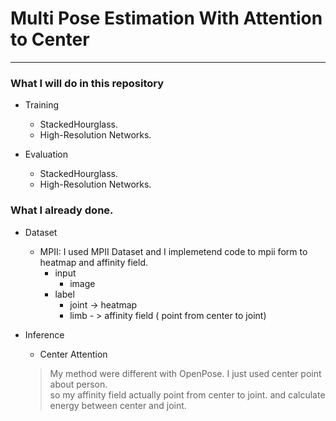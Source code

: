 # Multi Pose Estimation With Attention to Center

----
### What I will do in this repository

- Training   
    - StackedHourglass.
    - High-Resolution Networks.

- Evaluation
    - StackedHourglass.
    - High-Resolution Networks.

### What I already done.
   
- Dataset
    - MPII: I used MPII Dataset and I implemetend code to mpii form to heatmap and affinity field.
        - input
            - image
        - label
            - joint -> heatmap  
            - limb - > affinity field ( point from center to joint)


- Inference
    - Center Attention
    > My method were different with OpenPose. I just used center point about person.  
      so my affinity field actually point from center to joint. and calculate energy between center and joint.
    
    



